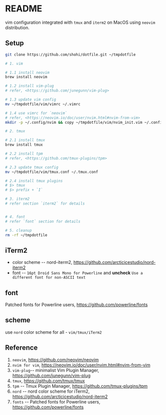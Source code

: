 # README
vim configuration integrated with `tmux` and `iterm2` on MacOS using `neovim` distribution. 


## Setup

```bash
git clone https://github.com/shohi/dotfile.git ~/tmpdotfile

# 1. vim

# 1.1 install neovim
brew install neovim

# 1.2 install vim-plug
# refer, <https://github.com/junegunn/vim-plug>

# 1.3 update vim config
mv ~/tmpdotfile/vim/vimrc ~/.vimrc

# 1.4 use vimrc for `neovim`
# refer, <https://neovim.io/doc/user/nvim.html#nvim-from-vim> 
mkdir -p ~/.config/nvim && copy ~/tmpdotfile/vim/nvim_init.vim ~/.config/nvim/init.vim

# 2. tmux

# 2.1 install tmux
brew install tmux

# 2.2 install tpm
# refer, <https://github.com/tmux-plugins/tpm> 

# 2.3 update tmux config
mv ~/tmpdotfile/vim/tmux.conf ~/.tmux.conf

# 2.4 install tmux plugins
# $> tmux
# $> prefix + `I` 

# 3. iterm2
# refer section `iterm2` for details 


# 4. font
# refer `font` section for details

# 5. cleanup
rm -rf ~/tmpdotfile

```

## iTerm2

* color scheme -- nord-iterm2, <https://github.com/arcticicestudio/nord-iterm2>
* font -- `16pt Droid Sans Mono for Powerline` and **uncheck** `Use a different font for non-ASCII text`

## font
Patched fonts for Powerline users, https://github.com/powerline/fonts

## scheme
use `nord` color scheme for all - `vim/tmux/iTerm2`


## Reference

1. `neovim`, <https://github.com/neovim/neovim>
2. `nvim for vim`, <https://neovim.io/doc/user/nvim.html#nvim-from-vim>
3. `vim-plug`-- minimalist Vim Plugin Manager, <https://github.com/junegunn/vim-plug>
4. `tmux`, <https://github.com/tmux/tmux>
5. `tpm` -- Tmux Plugin Manager, <https://github.com/tmux-plugins/tpm>
6. `nord` -- nord color scheme for iTerm2, <https://github.com/arcticicestudio/nord-iterm2>
7. `fonts` -- Patched fonts for Powerline users, <https://github.com/powerline/fonts> 
